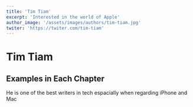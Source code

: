 ```yaml
---
title: 'Tim Tiam'
excerpt: 'Interested in the world of Apple'
author_image: '/assets/images/authors/tim-tiam.jpg'
twiter: 'https://twiter.com/tim-tiam'
---
```


# Tim Tiam

## Examples in Each Chapter

He is one of the best writers in tech espacially when regarding iPhone and Mac